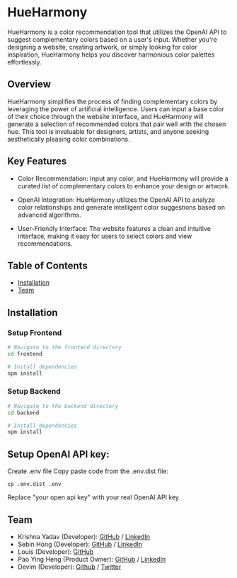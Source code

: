 # HueHarmony

HueHarmony is a color recommendation tool that utilizes the OpenAI API to suggest complementary colors based on a user's input. Whether you're designing a website, creating artwork, or simply looking for color inspiration, HueHarmony helps you discover harmonious color palettes effortlessly.

## Overview
HueHarmony simplifies the process of finding complementary colors by leveraging the power of artificial intelligence. Users can input a base color of their choice through the website interface, and HueHarmony will generate a selection of recommended colors that pair well with the chosen hue. This tool is invaluable for designers, artists, and anyone seeking aesthetically pleasing color combinations.

## Key Features
- Color Recommendation: Input any color, and HueHarmony will provide a curated list of complementary colors to enhance your design or artwork.

- OpenAI Integration: HueHarmony utilizes the OpenAI API to analyze color relationships and generate intelligent color suggestions based on advanced algorithms.

- User-Friendly Interface: The website features a clean and intuitive interface, making it easy for users to select colors and view recommendations.

## Table of Contents

- [Installation](#installation)
- [Team](#Team)

## Installation

### Setup Frontend
```bash
# Navigate to the frontend directory
cd frontend

# Install dependencies
npm install
```
### Setup Backend
```bash
# Navigate to the backend directory
cd backend

# Install dependencies
npm install
```

## Setup OpenAI API key:

Create .env file
Copy paste code from the .env.dist file:

```cp .env.dist .env```

Replace "your open api key" with your real OpenAI API key


## Team

- Krishna Yadav (Developer): [GitHub](https://github.com/Yadav97) / [LinkedIn](https://www.linkedin.com/in/krishna-yadav97/)
- Sebin Hong (Developer): [GitHub](https://github.com/subsurfmodifier) / [LinkedIn](linkedin.com/in/sebin-hong-867b56291)
- Louis (Developer): [GitHub](https://github.com/locwa)
- Pao Ying Heng (Product Owner): [GitHub](https://github.com/paoyingheng) / [LinkedIn](https://linkedin.com/in/paoyingheng)
- Devim (Developer): [Github](https://github.com/devimalka) / [Twitter](https://twitter.com/d3v1m)
